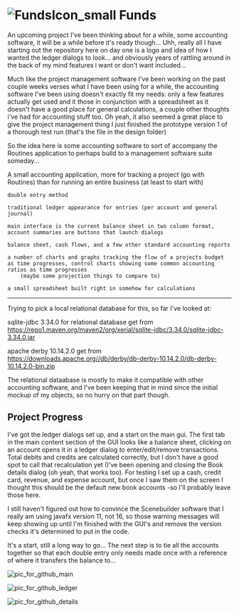 # ![FundsIcon_small](https://user-images.githubusercontent.com/50467171/120141218-12445000-c1aa-11eb-853c-358a5b205e33.png) Funds

An upcoming project I've been thinking about for a while, some accounting software, it will be a while before it's ready though... Uhh, really all I have starting out the repository here on day one is a logo and idea of how I wanted the ledger dialogs to look... and obviously years of rattling around in the back of my mind features i want or don't want included...


Much like the project management software I've been working on the past couple weeks verses what I have been using for a while, the accounting software I've been using doesn't exactly fit my needs: only a few features actually get used and it those in conjunction with a spreadsheet as it doesn't have a good place for general calculations, a couple other thoughts i've had for accounting stuff too. Oh yeah, it also seemed a great place to give the project management thing I just finished the prototype version 1 of a thorough test run (that's the file in the design folder)


So the idea here is some accounting software to sort of accompany the Routines application to perhaps build to a management software suite someday...

A small accounting application, more for tracking a project (go with Routines) than for running an entire business (at least to start with)

    double entry method
    
    traditional ledger appearance for entries (per account and general journal)
    
    main interface is the current balance sheet in two column format, account summaries are buttons that launch dialogs

    balance sheet, cash flows, and a few other standard accounting reports

    a number of charts and graphs tracking the flow of a projects budget as time progresses, control charts showing some common accounting ratios as time progresses
        (maybe some projection things to compare to)
        
    a small spreadsheet built right in somehow for calculations


*********************************************
Trying to pick a local relational database for this, so far I've looked at:


sqlite-jdbc 3.34.0 for relational database
get from https://repo1.maven.org/maven2/org/xerial/sqlite-jdbc/3.34.0/sqlite-jdbc-3.34.0.jar 


apache derby 10.14.2.0
get from https://downloads.apache.org//db/derby/db-derby-10.14.2.0/db-derby-10.14.2.0-bin.zip  


The relational dataabase is mostly to make it compatible with other accounting software, and I've been keeping that in mind since the initial mockup of my objects, so no hurry on that part though.



<h2>Project Progress</h2>

I've got the ledger dialogs set up, and a start on the main gui. The first tab in the main content section of the GUI looks like a balance sheet, clicking on an account opens it in a ledger dialog to enter/edit/remove transactions. Total debits and credits are calculated correctly, but I don't have a good spot to call that recalculation yet (I've been opening and closing the Book details dialog (oh yeah, that works too). For testing I set up a cash, credit card, revenue, and expense account, but once I saw them on the screen I thought this should be the default new book accounts -so I'll probably leave those here.

I still haven't figured out how to convince the Scenebuilder software that I really am using javafx version 11, not 16, so those warning messages will keep showing up until I'm finished with the GUI's and remove the version checks it's determined to put in the code.

It's a start, still a long way to go... The next step is to tie all the accounts together so that each double entry only needs made once with a reference of where it transfers the balance to...


![pic_for_github_main](https://user-images.githubusercontent.com/50467171/120409284-9881a300-c31e-11eb-9a39-bec475879e54.jpg)


![pic_for_github_ledger](https://user-images.githubusercontent.com/50467171/120409295-9d465700-c31e-11eb-9870-ef808b5b277e.jpg)


![pic_for_github_details](https://user-images.githubusercontent.com/50467171/120410259-a20c0a80-c320-11eb-9f4a-f3b9d08be6f4.jpg)


